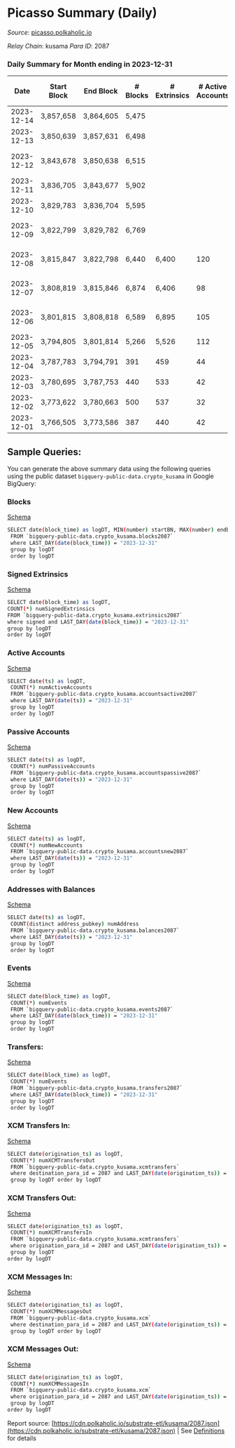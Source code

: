 # Picasso Summary (Daily)

_Source_: [picasso.polkaholic.io](https://picasso.polkaholic.io)

*Relay Chain*: kusama
*Para ID*: 2087



### Daily Summary for Month ending in 2023-12-31


| Date    | Start Block | End Block | # Blocks | # Extrinsics | # Active Accounts | # Passive Accounts | # New Accounts | # Addresses | # Events  | # Transfers ($USD) | # XCM Transfers In ($USD) | # XCM Transfers Out ($USD) | # XCM In | # XCM Out | Issues |
|---------|-------------|-----------|----------|--------------|-------------------|--------------------|----------------|-------------|-----------|--------------------|---------------------------|----------------------------|----------|-----------|--------|
| 2023-12-14 | 3,857,658 | 3,864,605 | 5,475 |  |  |  |  |  |  |   | 26 ($37,027.96) | 24 ($11,836.43) | 48 | 26 |  |
| 2023-12-13 | 3,850,639 | 3,857,631 | 6,498 |  |  |  |  |  |  |   | 12 ($5,662.94) | 6 ($3,622.50) | 18 | 7 |  |
| 2023-12-12 | 3,843,678 | 3,850,638 | 6,515 |  |  |  |  |  |  |   | 6 ($2,908.72) | 5 ($1,699.89) | 10 | 6 | 446 missing (6.41%) |
| 2023-12-11 | 3,836,705 | 3,843,677 | 5,902 |  |  |  |  |  |  |   | 5 ($402.73) | 7 ($1,128.47) | 6 | 11 |  |
| 2023-12-10 | 3,829,783 | 3,836,704 | 5,595 |  |  |  |  | 4,433 |  |   | 11 ($3,283.52) | 11 ($3,429.90) | 11 | 14 |  |
| 2023-12-09 | 3,822,799 | 3,829,782 | 6,769 |  |  |  |  | 4,420 |  |   | 9 ($2,441.15) | 9 ($2,899.80) | 16 | 12 | 215 missing (3.08%) |
| 2023-12-08 | 3,815,847 | 3,822,798 | 6,440 | 6,400 | 120 | 39 | 9 | 4,408 | 80,327 | 10,968  | 7 ($1,537.83) | 9 ($2,095.17) | 14 | 9 | 512 missing (7.37%) |
| 2023-12-07 | 3,808,819 | 3,815,846 | 6,874 | 6,406 | 98 | 42 | 11 | 4,400 | 88,430 | 10,331  | 11 ($5,027.13) | 4 ($975.72) | 12 | 4 | 154 missing (2.19%) |
| 2023-12-06 | 3,801,815 | 3,808,818 | 6,589 | 6,895 | 105 | 39 | 9 | 4,390 | 91,417 | 11,593  | 5 ($2,258.20) | 8 ($7,646.89) | 8 | 9 | 415 missing (5.93%) |
| 2023-12-05 | 3,794,805 | 3,801,814 | 5,266 | 5,526 | 112 | 33 | 9 | 4,383 | 73,282 | 8,995  | 5 ($1,534.73) | 8 ($1,828.92) | 5 | 8 |  |
| 2023-12-04 | 3,787,783 | 3,794,791 | 391 | 459 | 44 | 10 | 12 | 4,374 | 4,981 | 561  | 9 ($1,979.43) | 4 ($680.56) | 9 | 15 |  |
| 2023-12-03 | 3,780,695 | 3,787,753 | 440 | 533 | 42 | 9 | 6 | 4,364 | 5,614 | 745  | 6 ($475.09) | 3 ($31.90) | 6 | 8 |  |
| 2023-12-02 | 3,773,622 | 3,780,663 | 500 | 537 | 32 | 7 | 8 | 4,359 | 5,833 | 820  | 3 ($266.02) | 3 ($291.93) | 4 | 8 |  |
| 2023-12-01 | 3,766,505 | 3,773,586 | 387 | 440 | 42 | 14 | 9 | 4,352 | 4,725 | 578  | 4 ($688.07) | 1  | 31 | 6 |  |

## Sample Queries:
You can generate the above summary data using the following queries using the public dataset `bigquery-public-data.crypto_kusama` in Google BigQuery:


### Blocks 

[Schema](https://github.com/colorfulnotion/substrate-etl/blob/main/schema/blocks.json)

```bash
SELECT date(block_time) as logDT, MIN(number) startBN, MAX(number) endBN, COUNT(*) numBlocks 
 FROM `bigquery-public-data.crypto_kusama.blocks2087`  
 where LAST_DAY(date(block_time)) = "2023-12-31" 
 group by logDT 
 order by logDT
```

### Signed Extrinsics 

[Schema](https://github.com/colorfulnotion/substrate-etl/blob/main/schema/extrinsics.json)

```bash
SELECT date(block_time) as logDT, 
COUNT(*) numSignedExtrinsics 
FROM `bigquery-public-data.crypto_kusama.extrinsics2087`  
where signed and LAST_DAY(date(block_time)) = "2023-12-31" 
group by logDT 
order by logDT
```

### Active Accounts 

[Schema](https://github.com/colorfulnotion/substrate-etl/blob/main/schema/accountsactive.json)

```bash
SELECT date(ts) as logDT, 
 COUNT(*) numActiveAccounts 
 FROM `bigquery-public-data.crypto_kusama.accountsactive2087` 
 where LAST_DAY(date(ts)) = "2023-12-31" 
 group by logDT 
 order by logDT
```

### Passive Accounts 

[Schema](https://github.com/colorfulnotion/substrate-etl/blob/main/schema/accountspassive.json)

```bash
SELECT date(ts) as logDT, 
 COUNT(*) numPassiveAccounts 
 FROM `bigquery-public-data.crypto_kusama.accountspassive2087` 
 where LAST_DAY(date(ts)) = "2023-12-31" 
 group by logDT 
 order by logDT
```

### New Accounts 

[Schema](https://github.com/colorfulnotion/substrate-etl/blob/main/schema/accountsnew.json)

```bash
SELECT date(ts) as logDT, 
 COUNT(*) numNewAccounts 
 FROM `bigquery-public-data.crypto_kusama.accountsnew2087` 
 where LAST_DAY(date(ts)) = "2023-12-31" 
 group by logDT
 order by logDT
```

### Addresses with Balances 

[Schema](https://github.com/colorfulnotion/substrate-etl/blob/main/schema/balances.json)

```bash
SELECT date(ts) as logDT,
 COUNT(distinct address_pubkey) numAddress 
 FROM `bigquery-public-data.crypto_kusama.balances2087` 
 where LAST_DAY(date(ts)) = "2023-12-31" 
 group by logDT 
 order by logDT
```

### Events 

[Schema](https://github.com/colorfulnotion/substrate-etl/blob/main/schema/events.json)

```bash
SELECT date(block_time) as logDT, 
 COUNT(*) numEvents 
 FROM `bigquery-public-data.crypto_kusama.events2087` 
 where LAST_DAY(date(block_time)) = "2023-12-31" 
 group by logDT 
 order by logDT
```

### Transfers:

[Schema](https://github.com/colorfulnotion/substrate-etl/blob/main/schema/transfers.json)

```bash
SELECT date(block_time) as logDT, 
 COUNT(*) numEvents 
 FROM `bigquery-public-data.crypto_kusama.transfers2087` 
 where LAST_DAY(date(block_time)) = "2023-12-31" 
 group by logDT 
 order by logDT
```

### XCM Transfers In: 

[Schema](https://github.com/colorfulnotion/substrate-etl/blob/main/schema/xcmtransfers.json)

```bash
SELECT date(origination_ts) as logDT, 
 COUNT(*) numXCMTransfersOut 
 FROM `bigquery-public-data.crypto_kusama.xcmtransfers` 
 where destination_para_id = 2087 and LAST_DAY(date(origination_ts)) = "2023-12-31" 
 group by logDT order by logDT
```

### XCM Transfers Out: 

[Schema](https://github.com/colorfulnotion/substrate-etl/blob/main/schema/xcmtransfers.json)

```bash
SELECT date(origination_ts) as logDT, 
 COUNT(*) numXCMTransfersIn 
 FROM `bigquery-public-data.crypto_kusama.xcmtransfers` 
 where origination_para_id = 2087 and LAST_DAY(date(origination_ts)) = "2023-12-31" 
 group by logDT 
order by logDT
```

### XCM Messages In: 

[Schema](https://github.com/colorfulnotion/substrate-etl/blob/main/schema/xcm.json)

```bash
SELECT date(origination_ts) as logDT, 
 COUNT(*) numXCMMessagesOut 
 FROM `bigquery-public-data.crypto_kusama.xcm` 
 where destination_para_id = 2087 and LAST_DAY(date(origination_ts)) = "2023-12-31" 
 group by logDT order by logDT
```

### XCM Messages Out: 

[Schema](https://github.com/colorfulnotion/substrate-etl/blob/main/schema/xcm.json)

```bash
SELECT date(origination_ts) as logDT, 
 COUNT(*) numXCMMessagesIn 
 FROM `bigquery-public-data.crypto_kusama.xcm` 
 where origination_para_id = 2087 and LAST_DAY(date(origination_ts)) = "2023-12-31" 
 group by logDT 
order by logDT
```


Report source: [https://cdn.polkaholic.io/substrate-etl/kusama/2087.json](https://cdn.polkaholic.io/substrate-etl/kusama/2087.json) | See [Definitions](/DEFINITIONS.md) for details
